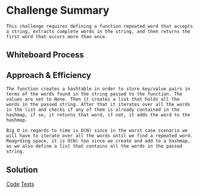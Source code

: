 # Challenge Summary

    This challenge requires defining a function repeated_word that accepts a string, extracts complete words in the string, and then returns the first word that occurs more than once.

## Whiteboard Process
<!-- Embedded whiteboard image -->

## Approach & Efficiency

    The function creates a hashtable in order to store key/value pairs in terms of the words found in the string passed to the function. The values are set to None. Then it creates a list that holds all the words in the passed string. After that it iterates over all the words in the list and checks if any of them is already contained in the hashmap, if so, it returns that word, if not, it adds the word to the hashmap.

    Big O in regards to time is O(N) since in the worst case scenario we will have to iterate over all the words until we find a repeated word. Reagrding space, it is O(N) too since we create and add to a hashmap, as we also define a list that contains all the words in the passed string.

## Solution

[Code](./hash_table/hashmap.py)
[Tests](./tests/test_hash_map.py)